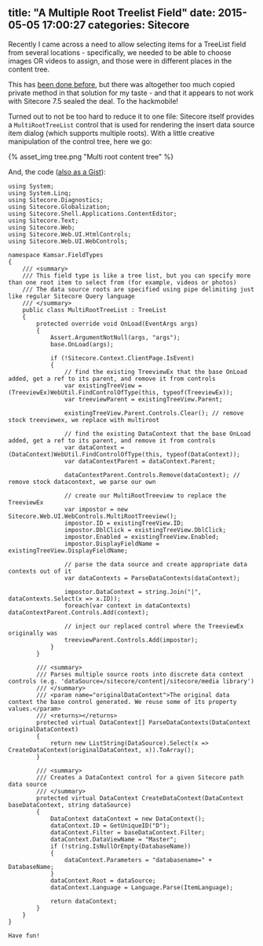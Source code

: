 title: "A Multiple Root Treelist Field"
date: 2015-05-05 17:00:27
categories: Sitecore
---
Recently I came across a need to allow selecting items for a TreeList field from several locations - specifically, we needed to be able to choose images OR videos to assign, and those were in different places in the content tree.

This has [been done before](http://optimizedquery.com/2013/02/22/sitecore-field-multi-root-treelist/), but there was altogether too much copied private method in that solution for my taste - and that it appears to not work with Sitecore 7.5 sealed the deal. To the hackmobile!

Turned out to not be too hard to reduce it to one file: Sitecore itself provides a `MultiRootTreeList` control that is used for rendering the insert data source item dialog (which supports multiple roots). With a little creative manipulation of the control tree, here we go:

{% asset_img tree.png "Multi root content tree" %}

And, the code ([also as a Gist](https://gist.github.com/kamsar/33d1245ffdb630b1f126)):

	using System;
	using System.Linq;
	using Sitecore.Diagnostics;
	using Sitecore.Globalization;
	using Sitecore.Shell.Applications.ContentEditor;
	using Sitecore.Text;
	using Sitecore.Web;
	using Sitecore.Web.UI.HtmlControls;
	using Sitecore.Web.UI.WebControls;

	namespace Kamsar.FieldTypes
	{
		/// <summary>
		/// This field type is like a tree list, but you can specify more than one root item to select from (for example, videos or photos)
		/// The data source roots are specified using pipe delimiting just like regular Sitecore Query language
		/// </summary>
		public class MultiRootTreeList : TreeList
		{
			protected override void OnLoad(EventArgs args)
			{
				Assert.ArgumentNotNull(args, "args");
				base.OnLoad(args);

				if (!Sitecore.Context.ClientPage.IsEvent)
				{
					// find the existing TreeviewEx that the base OnLoad added, get a ref to its parent, and remove it from controls
					var existingTreeView = (TreeviewEx)WebUtil.FindControlOfType(this, typeof(TreeviewEx));
					var treeviewParent = existingTreeView.Parent;

					existingTreeView.Parent.Controls.Clear(); // remove stock treeviewex, we replace with multiroot

					// find the existing DataContext that the base OnLoad added, get a ref to its parent, and remove it from controls
					var dataContext = (DataContext)WebUtil.FindControlOfType(this, typeof(DataContext));
					var dataContextParent = dataContext.Parent;

					dataContextParent.Controls.Remove(dataContext); // remove stock datacontext, we parse our own

					// create our MultiRootTreeview to replace the TreeviewEx
					var impostor = new Sitecore.Web.UI.WebControls.MultiRootTreeview();
					impostor.ID = existingTreeView.ID;
					impostor.DblClick = existingTreeView.DblClick;
					impostor.Enabled = existingTreeView.Enabled;
					impostor.DisplayFieldName = existingTreeView.DisplayFieldName;

					// parse the data source and create appropriate data contexts out of it
					var dataContexts = ParseDataContexts(dataContext);

					impostor.DataContext = string.Join("|", dataContexts.Select(x => x.ID));
					foreach(var context in dataContexts) dataContextParent.Controls.Add(context);

					// inject our replaced control where the TreeviewEx originally was
					treeviewParent.Controls.Add(impostor);
				}
			}

			/// <summary>
			/// Parses multiple source roots into discrete data context controls (e.g. 'dataSource=/sitecore/content|/sitecore/media library')
			/// </summary>
			/// <param name="originalDataContext">The original data context the base control generated. We reuse some of its property values.</param>
			/// <returns></returns>
			protected virtual DataContext[] ParseDataContexts(DataContext originalDataContext)
			{
				return new ListString(DataSource).Select(x => CreateDataContext(originalDataContext, x)).ToArray();
			}

			/// <summary>
			/// Creates a DataContext control for a given Sitecore path data source
			/// </summary>
			protected virtual DataContext CreateDataContext(DataContext baseDataContext, string dataSource)
			{
				DataContext dataContext = new DataContext();
				dataContext.ID = GetUniqueID("D");
				dataContext.Filter = baseDataContext.Filter;
				dataContext.DataViewName = "Master";
				if (!string.IsNullOrEmpty(DatabaseName))
				{
					dataContext.Parameters = "databasename=" + DatabaseName;
				}
				dataContext.Root = dataSource;
				dataContext.Language = Language.Parse(ItemLanguage);

				return dataContext;
			}
		}
	}

	Have fun!